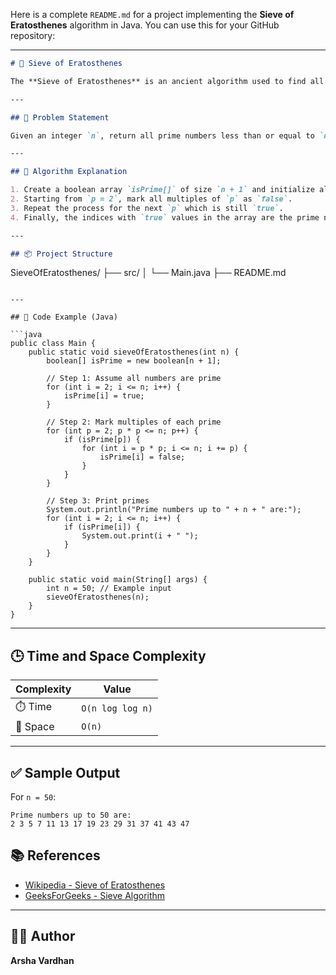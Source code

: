 Here is a complete `README.md` for a project implementing the **Sieve of Eratosthenes** algorithm in Java. You can use this for your GitHub repository:

---

```markdown
# 🧮 Sieve of Eratosthenes

The **Sieve of Eratosthenes** is an ancient algorithm used to find all prime numbers up to a given limit `n`. It is highly efficient for generating a list of primes and is based on the principle of eliminating the multiples of each prime number starting from 2.

---

## 📌 Problem Statement

Given an integer `n`, return all prime numbers less than or equal to `n` using the **Sieve of Eratosthenes** algorithm.

---

## 🧠 Algorithm Explanation

1. Create a boolean array `isPrime[]` of size `n + 1` and initialize all entries as `true`.
2. Starting from `p = 2`, mark all multiples of `p` as `false`.
3. Repeat the process for the next `p` which is still `true`.
4. Finally, the indices with `true` values in the array are the prime numbers.

---

## 📦 Project Structure
```

SieveOfEratosthenes/
├── src/
│ └── Main.java
├── README.md

````

---

## 📄 Code Example (Java)

```java
public class Main {
    public static void sieveOfEratosthenes(int n) {
        boolean[] isPrime = new boolean[n + 1];

        // Step 1: Assume all numbers are prime
        for (int i = 2; i <= n; i++) {
            isPrime[i] = true;
        }

        // Step 2: Mark multiples of each prime
        for (int p = 2; p * p <= n; p++) {
            if (isPrime[p]) {
                for (int i = p * p; i <= n; i += p) {
                    isPrime[i] = false;
                }
            }
        }

        // Step 3: Print primes
        System.out.println("Prime numbers up to " + n + " are:");
        for (int i = 2; i <= n; i++) {
            if (isPrime[i]) {
                System.out.print(i + " ");
            }
        }
    }

    public static void main(String[] args) {
        int n = 50; // Example input
        sieveOfEratosthenes(n);
    }
}
````

---

## 🕒 Time and Space Complexity

| Complexity | Value            |
| ---------- | ---------------- |
| ⏱️ Time    | `O(n log log n)` |
| 💾 Space   | `O(n)`           |

---

## ✅ Sample Output

For `n = 50`:

```
Prime numbers up to 50 are:
2 3 5 7 11 13 17 19 23 29 31 37 41 43 47
```

## 📚 References

- [Wikipedia - Sieve of Eratosthenes](https://en.wikipedia.org/wiki/Sieve_of_Eratosthenes)
- [GeeksForGeeks - Sieve Algorithm](https://www.geeksforgeeks.org/sieve-of-eratosthenes/)

---

## 🧑‍💻 Author

**Arsha Vardhan**

